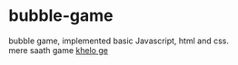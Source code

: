 # bubble-game
bubble game, implemented basic Javascript, html and css.<br>
mere saath game [khelo ge](https://meesujit.github.io/bubble-game/)
